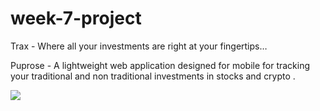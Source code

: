 # week-7-project

Trax - Where all your investments are right at your fingertips… 

Puprose - A lightweight web application designed for mobile for tracking your traditional and non traditional investments in stocks and crypto . 




![](https://github.com/aneslin/trax-crypto-stock-tracker/blob/main/TRAX.gif)

